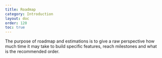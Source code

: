 ```yaml
---
title: Roadmap
category: Introduction
layout: doc
order: 120
toc: true
---
```


The purpose of roadmap and estimations is to give a raw perspective
how much time it may take to build specific features, reach milestones and what is
the recommended order.
